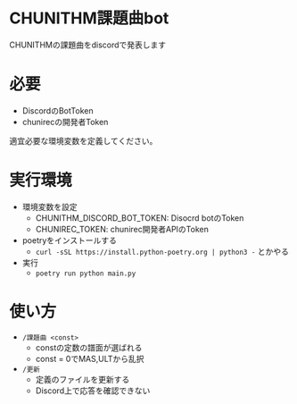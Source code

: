 # CHUNITHM課題曲bot

CHUNITHMの課題曲をdiscordで発表します

# 必要
- DiscordのBotToken
- chunirecの開発者Token

適宜必要な環境変数を定義してください。

# 実行環境
- 環境変数を設定
  - CHUNITHM_DISCORD_BOT_TOKEN: Disocrd botのToken
  - CHUNIREC_TOKEN: chunirec開発者APIのToken
- poetryをインストールする
  - ```curl -sSL https://install.python-poetry.org | python3 -``` とかやる 
- 実行
  - ```poetry run python main.py```


# 使い方
- `/課題曲 <const>`
  - constの定数の譜面が選ばれる
  - const = 0でMAS,ULTから乱択
- `/更新`
  - 定義のファイルを更新する
  - Discord上で応答を確認できない 
